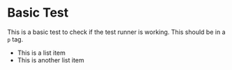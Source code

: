 # Basic Test

This is a basic test to check if the test runner is working. This should be in a `p` tag.

- This is a list item
- This is another list item
